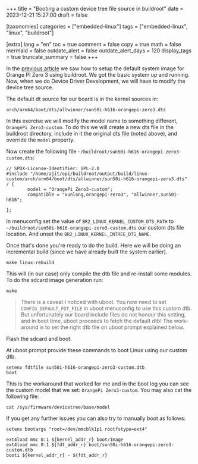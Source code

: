 +++
title = "Booting a custom device tree file source in buildroot"
date = 2023-12-21 15:27:00
draft = false

[taxonomies]
categories = ["embedded-linux"]
tags = ["embedded-linux", "linux", "buildroot"]

[extra]
lang = "en"
toc = true
comment = false
copy = true
math = false
mermaid = false
outdate_alert = false
outdate_alert_days = 120
display_tags = true
truncate_summary = false
+++

In the [previous article](@/blog/buildroot-setup.md) we saw how to setup the default system image for Orange PI Zero 3 using buildroot. We got the basic system up and running. Now, when we do Device Driver Development, we will have to modify the device tree source.

The default dt source for our board is in the kernel sources in:

```
arch/arm64/boot/dts/allwinner/sun50i-h616-orangepi-zero3.dts
```

In this exercise we will modify the model name to something different, `OrangePi Zero3-custom`. To do this we will create a new dts file in the buildroot directory, include in it the original dts file (noted above), and override the `model` property.

Now create the following file `~/buildroot/sun50i-h616-orangepi-zero3-custom.dts`:

```
// SPDX-License-Identifier: GPL-2.0
#include "/home/ajit/opi/buildroot/output/build/linux-custom/arch/arm64/boot/dts/allwinner/sun50i-h616-orangepi-zero3.dts"
/ {
        model = "OrangePi Zero3-custom";
        compatible = "xunlong,orangepi-zero3", "allwinner,sun50i-h616";

};

```

In menuconfig set the value of `BR2_LINUX_KERNEL_CUSTOM_DTS_PATH` to `~/buildroot/sun50i-h616-orangepi-zero3-custom.dts` our custom dts file location. And unset the `BR2_LINUX_KERNEL_INTREE_DTS_NAME`.

Once that's done you're ready to do the build. Here we will be doing an incremental build (since we have already built the system earlier).

```
make linux-rebuild
```

This will (in our case) only compile the dtb file and re-install some modules. To do the sdcard image generation run:

```
make
```

>There is a caveat I noticed with uboot. You now need to set `CONFIG_DEFAULT_FDT_FILE` in uboot menuconfig to use this custom dtb. But unfortunately our board include files do not honour this setting, and in boot time, uboot proceeds to fetch the default dtb! The work-around is to set the right dtb file on uboot prompt explained below.

Flash the sdcard and boot.

At uboot prompt provide these commands to boot Linux using our custom dtb.

```
setenv fdtfile sun50i-h616-orangepi-zero3-custom.dtb
boot
```

This is the workaround that worked for me and in the boot log you can see the custom model that we set: `OrangePi Zero3-custom`. You may also cat the following file:

```
cat /sys/firmware/devicetree/base/model
```


If you get any further issues you can also try to manually boot as follows:

```
setenv bootargs "root=/dev/mmcblk1p1 rootfstype=ext4"

ext4load mmc 0:1 ${kernel_addr_r} boot/Image
ext4load mmc 0:1 ${fdt_addr_r} boot/sun50i-h616-orangepi-zero3-custom.dtb
booti ${kernel_addr_r} - ${fdt_addr_r}
```

